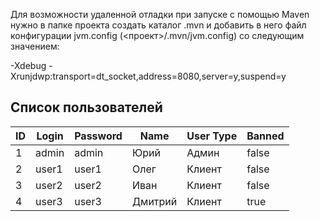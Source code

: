 Для возможности удаленной отладки при запуске с помощью Maven 
нужно в папке проекта создать каталог .mvn и добавить в него файл
конфигурации jvm.config (<проект>/.mvn/jvm.config) со следующим значением:

-Xdebug -Xrunjdwp:transport=dt_socket,address=8080,server=y,suspend=y

## Список пользователей

| ID | Login  | Password | Name     | User Type | Banned  |
|----|--------|----------|----------|-----------|---------|
| 1  | admin  | admin    | Юрий     | Админ     | false   |
| 2  | user1  | user1    | Олег     | Клиент    | false   |
| 3  | user2  | user2    | Иван     | Клиент    | false   |
| 4  | user3  | user3    | Дмитрий  | Клиент    | true    |